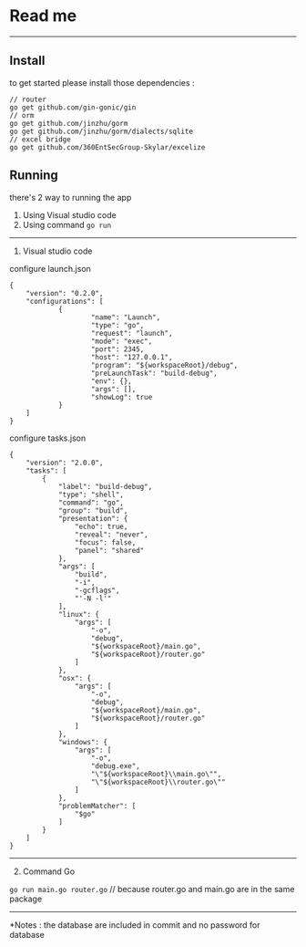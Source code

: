 # Read me
----------------------------

## Install
to get started please install those dependencies :

```
// router
go get github.com/gin-gonic/gin
// orm
go get github.com/jinzhu/gorm
go get github.com/jinzhu/gorm/dialects/sqlite
// excel bridge
go get github.com/360EntSecGroup-Skylar/excelize
```

## Running

there's 2 way to running the app

1. Using Visual studio code
2. Using command `go run`

---------------------------

1. Visual studio code

configure launch.json

```
{
	"version": "0.2.0",
	"configurations": [
			{
					"name": "Launch",
					"type": "go",
					"request": "launch",
					"mode": "exec",
					"port": 2345,
					"host": "127.0.0.1",
					"program": "${workspaceRoot}/debug",
					"preLaunchTask": "build-debug",
					"env": {},
					"args": [],
					"showLog": true
			}
	]
}
```

configure tasks.json

```
{
    "version": "2.0.0",
    "tasks": [
        {
            "label": "build-debug",
            "type": "shell",
            "command": "go",
            "group": "build",
            "presentation": {
                "echo": true,
                "reveal": "never",
                "focus": false,
                "panel": "shared"
            },
            "args": [
                "build",
                "-i",
                "-gcflags",
                "'-N -l'"
            ],
            "linux": {
                "args": [
                    "-o",
                    "debug",
                    "${workspaceRoot}/main.go",
                    "${workspaceRoot}/router.go"
                ]
            },
            "osx": {
                "args": [
                    "-o",
                    "debug",
                    "${workspaceRoot}/main.go",
                    "${workspaceRoot}/router.go"
                ]
            },
            "windows": {
                "args": [
                    "-o",
                    "debug.exe",
                    "\"${workspaceRoot}\\main.go\"",
                    "\"${workspaceRoot}\\router.go\""
                ]
            },
            "problemMatcher": [
                "$go"
            ]
        }
    ]
}
```

---------------------------------

2. Command Go

`go run main.go router.go` // because router.go and main.go are in the same package


----------------------------------

*Notes : the database are included in commit and no password for database
